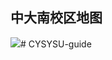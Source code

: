 
## 中大南校区地图

<a href="https://smms.app/image/CtLGlMmWrIjzQXn" target="_blank"><img src="https://s2.loli.net/2023/01/03/CtLGlMmWrIjzQXn.png" ></a># CYSYSU-guide
